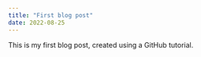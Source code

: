```yaml
---
title: "First blog post"
date: 2022-08-25
---
```


This is my first blog post, created using a GitHub tutorial.

